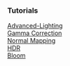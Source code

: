 ### Tutorials
[Advanced-Lighting](https://learnopengl.com/#!Advanced-Lighting/Advanced-Lighting) <br>
[Gamma Correction](https://learnopengl.com/#!Advanced-Lighting/Gamma-Correction) <br>
[Normal Mapping](https://learnopengl.com/#!Advanced-Lighting/Normal-Mapping) <br>
[HDR](https://learnopengl.com/#!Advanced-Lighting/HDR) <br>
[Bloom](https://learnopengl.com/#!Advanced-Lighting/Bloom) <br>
